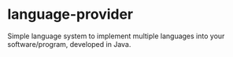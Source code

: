# language-provider
Simple language system to implement multiple languages into your software/program, developed in Java.
